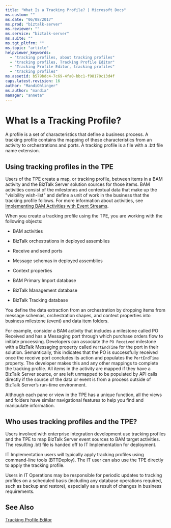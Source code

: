 ```yaml
---
title: "What Is a Tracking Profile? | Microsoft Docs"
ms.custom: ""
ms.date: "06/08/2017"
ms.prod: "biztalk-server"
ms.reviewer: ""
ms.service: "biztalk-server"
ms.suite: ""
ms.tgt_pltfrm: ""
ms.topic: "article"
helpviewer_keywords: 
  - "tracking profiles, about tracking profiles"
  - "tracking profiles, Tracking Profile Editor"
  - "Tracking Profile Editor, tracking profiles"
  - "tracking profiles"
ms.assetid: b579bdc4-7c69-4fa0-bbc1-f98170c13d4f
caps.latest.revision: 16
author: "MandiOhlinger"
ms.author: "mandia"
manager: "anneta"
---
```

# What Is a Tracking Profile?
A profile is a set of characteristics that define a business process. A tracking profile contains the mapping of these characteristics from an activity to orchestrations and ports. A tracking profile is a file with a .btt file name extension.  
  
## Using tracking profiles in the TPE  
 Users of the TPE create a map, or tracking profile, between items in a BAM activity and the BizTalk Server solution sources for those items. BAM activities consist of the milestones and contextual data that make up the "visibility wish-list" and define a unit of work in the business that the tracking profile follows. For more information about activities, see [Implementing BAM Activities with Event Streams](../core/implementing-bam-activities-with-event-streams.md).  
  
 When you create a tracking profile using the TPE, you are working with the following objects:  
  
-   BAM activities  
  
-   BizTalk orchestrations in deployed assemblies  
  
-   Receive and send ports  
  
-   Message schemas in deployed assemblies  
  
-   Context properties  
  
-   BAM Primary Import database  
  
-   BizTalk Management database  
  
-   BizTalk Tracking database  
  
 You define the data extraction from an orchestration by dropping items from message schemas, orchestration shapes, and context properties into business milestone (event) and data item folders.  
  
 For example, consider a BAM activity that includes a milestone called PO Received and has a Messaging port through which purchase orders flow to initiate processing. Developers can associate the `PO Received` milestone with a BizTalk Messaging property called `PortEndTime` for the port in their solution. Semantically, this indicates that the PO is successfully received once the receive port concludes its action and populates the `PortEndTime` property. The developer makes this and any other mappings to complete the tracking profile. All items in the activity are mapped if they have a BizTalk Server source, or are left unmapped to be populated by API calls directly if the source of the data or event is from a process outside of BizTalk Server’s run-time environment.  
  
 Although each pane or view in the TPE has a unique function, all the views and folders have similar navigational features to help you find and manipulate information.  
  
## Who uses tracking profiles and the TPE?  
 Users involved with enterprise integration development use tracking profiles and the TPE to map BizTalk Server event sources to BAM target activities. The resulting .btt file is handed off to IT Implementation for deployment.  
  
 IT Implementation users will typically apply tracking profiles using command-line tools (BTTDeploy). The IT user can also use the TPE directly to apply the tracking profile.  
  
 Users in IT Operations may be responsible for periodic updates to tracking profiles on a scheduled basis (including any database operations required, such as backup and restore), especially as a result of changes in business requirements.  
  
## See Also  
 [Tracking Profile Editor](../core/tracking-profile-editor.md)
